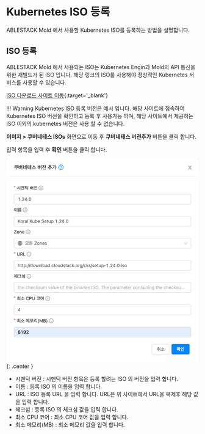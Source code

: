 # Kubernetes ISO 등록
ABLESTACK Mold 에서 사용할 Kubernetes ISO를 등록하는 방법을 설명합니다.

## ISO 등록
ABLESTACK Mold 에서 사용되는 ISO는 Kubernetes Engin과 Mold의 API 통신을 위한 재빌드가 된 ISO 입니다.
해당 링크의 ISO를 사용해야 정상적인 Kubernetes 서비스를 사용할 수 있습니다.

[ISO 다운로드 사이트 이동](http://download.cloudstack.org/cks/){:target='_blank'}

!!! Warning
    Kubernetes ISO 등록 버전은 예시 입니다. 해당 사이트에 접속하여 Kubernetes ISO 버전을 확인하고 등록 후 사용가능 하며,
    해당 사이트에서 제공하는 ISO 이외의 kubernetes 버전은 사용 할 수 없습니다.

**이미지 > 쿠버네테스 ISOs** 화면으로 이동 후 **쿠버네테스 버전추가** 버튼을 클릭 합니다.

입력 항목을 입력 후 **확인** 버튼을 클릭 합니다.

![kubernetes-guide-kubernetes-cluster-create-01](../../assets/images/kubernetes-guide-kubernetes-cluster-create-01.png){: .center }

   - 시맨틱 버전 : 시맨틱 버전 항목은 등록 할려는 ISO 의 버전을 입력 합니다.
   - 이름 : 등록 ISO 의 이름을 입력 합니다.
   - URL : ISO 등록 URL 을 입력 합니다. URL은 위 사이트에서 URL을 복제후 해당 값을 입력 합니다.
   - 체크섬 : 등록 ISO 의 체크섬 값을 입력 합니다.
   - 최소 CPU 코어 : 최소 CPU 코어 값을 입력 합니다.
   - 최소 메모리(MB) : 최소 메모리 값을 입력 합니다.